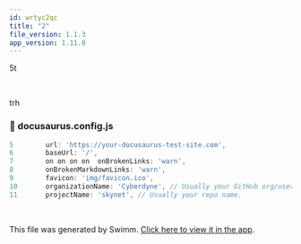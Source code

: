 ```yaml
---
id: wrtyc2qc
title: "2"
file_version: 1.1.3
app_version: 1.11.0
---
```


5t

<br/>

trh
<!-- NOTE-swimm-snippet: the lines below link your snippet to Swimm -->
### 📄 docusaurus.config.js
```javascript
5        url: 'https://your-docusaurus-test-site.com',
6        baseUrl: '/',
7        on on on on  onBrokenLinks: 'warn',
8        onBrokenMarkdownLinks: 'warn',
9        favicon: 'img/favicon.ico',
10       organizationName: 'Cyberdyne', // Usually your GitHub org/user name.
11       projectName: 'skynet', // Usually your repo name.
```

<br/>

This file was generated by Swimm. [Click here to view it in the app](https://swimm-web-app.web.app/repos/Z2l0aHViJTNBJTNBTm9hUmVwbyUzQSUzQU5vYW96ZXI=/docs/wrtyc2qc).
